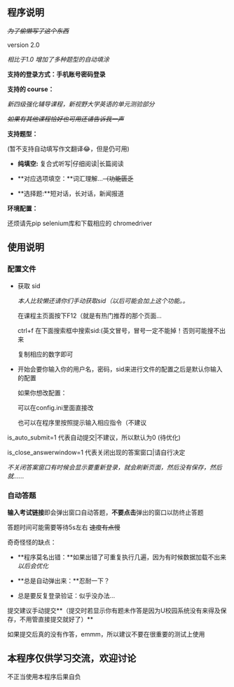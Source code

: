 ## 程序说明

~~*为了偷懒写了这个东西*~~ 

version 2.0

*相比于1.0 增加了多种题型的自动填涂*

**支持的登录方式：手机账号密码登录**

**支持的 course：**

*新四级强化辅导课程，新视野大学英语的单元测验部分*

~~*如果有其他课程恰好也可用还请告诉我一声*~~

**支持题型：**

(暂不支持自动填写作文翻译😂，但是仍可用)

* **纯填空:** 复合式听写|仔细阅读|长篇阅读

* **对应选项填空：**词汇理解...~~（功能匮乏~~
* **选择题:**短对话，长对话，新闻报道

**环境配置：**

还烦请先pip selenium库和下载相应的 chromedriver

## 使用说明

### 配置文件

* 获取 sid

  *本人比较懒还请你们手动获取sid（以后可能会加上这个功能。。*

  在课程主页面按下F12（就是有热门推荐的那个页面...

  ctrl+f 在下面搜索框中搜索sid:(英文冒号，冒号一定不能掉！否则可能搜不出来

  复制相应的数字即可

* 开始会要你输入你的用户名，密码，sid来进行文件的配置之后是默认你输入的配置

  如果你想改配置：

  可以在config.ini里面直接改

  也可以在程序里按照提示输入相应指令（不建议

is_auto_submit=1 代表自动提交|不建议，所以默认为0 (待优化)

is_close_answerwindow=1 代表关闭出现的答案窗口|请自行决定

*不关闭答案窗口有时候会显示要重新登录，就会刷新页面，然后没有保存，然后就......*

### 自动答题

**输入考试链接**即会弹出窗口自动答题，**不要点击**弹出的窗口以防终止答题

答题时间可能需要等待5s左右 ~~速度有点慢~~

奇奇怪怪的缺点：

* **程序莫名出错：**如果出错了可重复执行几遍，因为有时候数据加载不出来 *以后会优化*

* **总是自动弹出来：**忍耐一下？
* 总是要反复登录验证：似乎没办法...

提交建议手动提交**（提交时若显示你有题未作答是因为U校园系统没有来得及保存，不用管直接提交就好了）**

如果提交后真的没有作答，emmm，所以建议不要在很重要的测试上使用

## 本程序仅供学习交流，欢迎讨论

不正当使用本程序后果自负

